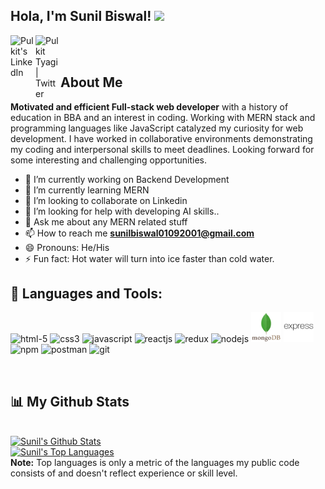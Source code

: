 ## Hola, I'm Sunil Biswal! <img src="https://media.giphy.com/media/hvRJCLFzcasrR4ia7z/giphy.gif" width="25px">

<a href="https://www.linkedin.com/in/sunil-kumar-biswal/">
  <img align="left" alt="Pulkit's LinkedIn" width="40px" src="https://raw.githubusercontent.com/peterthehan/peterthehan/master/assets/linkedin.svg" />
</a>
<a href="https://twitter.com/sunil18695924">
  <img align="left" alt="Pulkit Tyagi | Twitter" width="40px" src="https://raw.githubusercontent.com/peterthehan/peterthehan/master/assets/twitter.svg" />
</a>

<br/>
<br/>


## About Me
<b>Motivated and efficient Full-stack web developer</b> with a history of education in BBA and an interest in coding. Working with MERN stack and programming languages like JavaScript catalyzed my curiosity for web development. I have worked in collaborative environments demonstrating my coding and interpersonal skills to meet deadlines. Looking forward for some interesting and challenging opportunities.


- 🔭 I’m currently working on Backend Development
- 🌱 I’m currently learning MERN 
- 👯 I’m looking to collaborate on Linkedin
- 🤔 I’m looking for help with developing AI skills..
- 💬 Ask me about any MERN related stuff
- 📫 How to reach me **sunilbiswal01092001@gmail.com**
- 😄 Pronouns: He/His
- ⚡ Fun fact: Hot water will turn into ice faster than cold water.

## 🚀 Languages and Tools:

<p align="left"> 
    <img src="https://img.icons8.com/color/48/000000/html-5.png" alt="html-5"/> 
    <img src="https://img.icons8.com/color/48/000000/css3.png" alt="css3"/>
    <img src="https://img.icons8.com/color/48/000000/javascript.png" alt="javascript"/>
    <img src="https://img.icons8.com/officel/80/000000/react.png" alt="reactjs"  width="48" height="48"/>
    <img src="https://img.icons8.com/color/48/000000/redux.png" alt="redux"/>
    <img src="https://img.icons8.com/color/48/000000/nodejs.png" alt="nodejs"/> 
    <img src="https://raw.githubusercontent.com/devicons/devicon/master/icons/mongodb/mongodb-original-wordmark.svg" alt="mongodb" width="48" height="48"/>
    <img src="https://raw.githubusercontent.com/devicons/devicon/master/icons/express/express-original-wordmark.svg" alt="express" width="48" height="48"/>
    <img src="https://img.icons8.com/color/48/000000/npm.png"  alt="npm"/>   
    <img src="https://www.vectorlogo.zone/logos/getpostman/getpostman-icon.svg" alt="postman" width="45" height="45" alt="postman"/>
    <img src="https://img.icons8.com/color/48/000000/git.png" alt="git"/>
    
</p>
<br/>

## 📊 My Github Stats

<br/>
    <a href="https://github.com/skbiswal01/github-readme-stats"><img alt="Sunil's Github Stats" src="https://github-readme-stats.vercel.app/api?username=skbiswal01&show_icons=true&count_private=true&theme=react&hide_border=true&bg_color=0D1117" /></a>
    </br>
  <a href="https://github.com/skbiswal01/github-readme-stats"><img alt="Sunil's Top Languages" src="https://github-readme-stats.vercel.app/api/top-langs/?username=skbiswal01&langs_count=8&count_private=true&layout=compact&theme=react&hide_border=true&bg_color=0D1117" /></a>
  <br/>
  <b>Note:</b> Top languages is only a metric of the languages my public code consists of and doesn't reflect experience or skill level.
